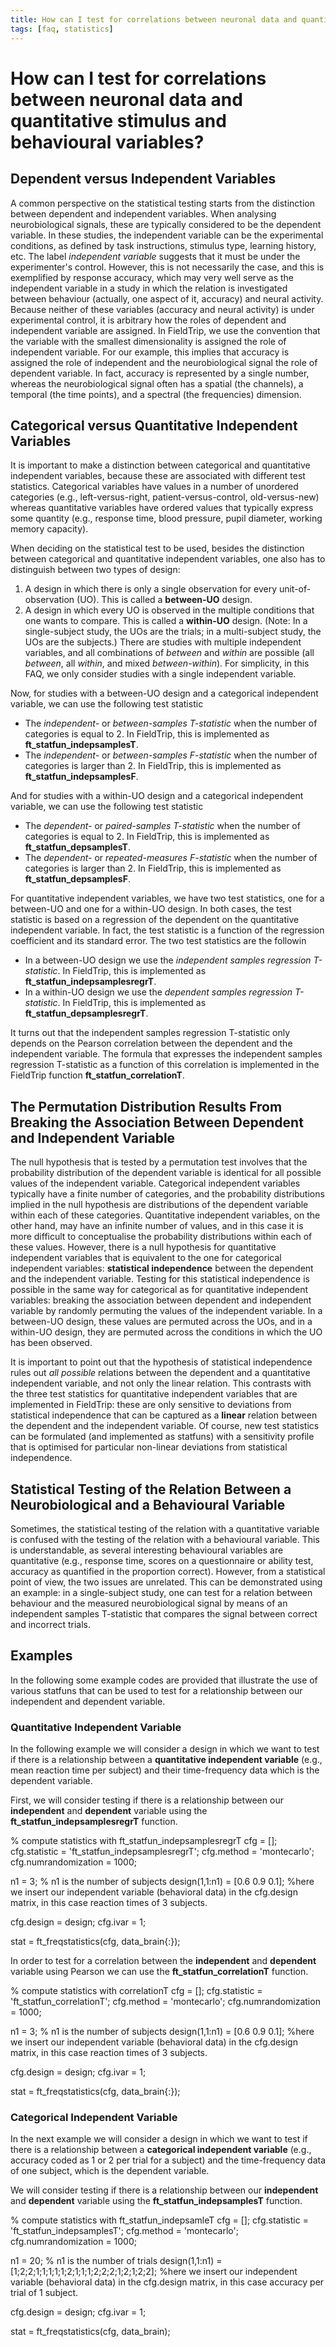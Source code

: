 ```yaml
---
title: How can I test for correlations between neuronal data and quantitative stimulus and behavioural variables?
tags: [faq, statistics]
---
```


# How can I test for correlations between neuronal data and quantitative stimulus and behavioural variables?

## Dependent versus Independent Variables

A common perspective on the statistical testing starts from the distinction between dependent and independent variables. When analysing neurobiological signals, these are typically considered to be the dependent variable. In these studies, the independent variable can be the experimental conditions, as defined by task instructions, stimulus type, learning history, etc. The label *independent variable* suggests that it must be under the experimenter's control. However, this is not necessarily the case, and this is exemplified by response accuracy, which may very well serve as the independent variable in a study in which the relation is investigated between behaviour (actually, one aspect of it, accuracy) and neural activity. Because neither of these variables (accuracy and neural activity) is under experimental control, it is arbitrary how the roles of dependent and independent variable are assigned. In FieldTrip, we use the convention that the variable with the smallest dimensionality is assigned the role of independent variable. For our example, this implies that accuracy is assigned the role of independent and the neurobiological signal the role of dependent variable. In fact, accuracy is represented by a single number, whereas the neurobiological signal often has a spatial (the channels), a temporal (the time points), and a spectral (the frequencies) dimension.    

## Categorical versus Quantitative Independent Variables

It is important to make a distinction between categorical and quantitative independent variables, because these are associated with different test statistics. Categorical variables have values in a number of unordered categories (e.g., left-versus-right, patient-versus-control, old-versus-new) whereas quantitative variables have ordered values that typically express some quantity (e.g., response time, blood pressure, pupil diameter, working memory capacity).

When deciding on the statistical test to be used, besides the distinction between categorical and quantitative independent variables, one also has to distinguish between two types of design:
 1.  A design in which there is only a single observation for every unit-of-observation (UO). This is called a **between-UO** design.
 2.  A design in which every UO is observed in the multiple conditions that one wants to compare. This is called a **within-UO** design.
(Note: In a single-subject study, the UOs are the trials; in a multi-subject study, the UOs are the subjects.) There are studies with multiple independent variables, and all combinations of *between* and *within* are possible (all *between*, all *within*, and mixed *between-within*). For simplicity, in this FAQ, we only consider studies with a single independent variable.

Now, for studies with a between-UO design and a categorical independent variable, we can use the following test statistic

*  The *independent-* or *between-samples T-statistic* when the number of categories is equal to 2. In FieldTrip, this is implemented as **ft_statfun_indepsamplesT**.
*  The *independent-* or *between-samples F-statistic* when the number of categories is larger than 2.  In FieldTrip, this is implemented as **ft_statfun_indepsamplesF**.

And for studies with a within-UO design and a categorical independent variable, we can use the following test statistic

*  The *dependent-* or *paired-samples T-statistic* when the number of categories is equal to 2. In FieldTrip, this is implemented as **ft_statfun_depsamplesT**.
*  The *dependent-* or *repeated-measures F-statistic* when the number of categories is larger than 2. In FieldTrip, this is implemented as **ft_statfun_depsamplesF**.

For quantitative independent variables, we have two test statistics, one for a between-UO and one for a within-UO design. In both cases, the test statistic is based on a regression of the dependent on the quantitative independent variable. In fact, the test statistic is a function of the regression coefficient and its standard error. The two test statistics are the followin

*  In a between-UO design we use the *independent samples regression T-statistic*.  In FieldTrip, this is implemented as **ft_statfun_indepsamplesregrT**.
*  In a within-UO design we use the *dependent samples regression T-statistic*.  In FieldTrip, this is implemented as **ft_statfun_depsamplesregrT**.

It turns out that the independent samples regression T-statistic only depends on the Pearson correlation between the dependent and the independent variable. The formula that expresses the independent samples regression T-statistic as a function of this correlation is implemented in the FieldTrip function **ft_statfun_correlationT**.

## The Permutation Distribution Results From Breaking the Association Between Dependent and Independent Variable

The null hypothesis that is tested by a permutation test involves that the probability distribution of the dependent variable is identical for all possible values of the independent variable. Categorical independent variables typically have a finite number of categories, and the probability distributions implied in the null hypothesis are distributions of the dependent variable within each of these categories. Quantitative independent variables, on the other hand, may have an infinite number of values, and in this case it is more difficult to conceptualise the probability distributions within each of these values. However, there is a null hypothesis for quantitative independent variables that is equivalent to the one for categorical independent variables: **statistical independence** between the dependent and the independent variable. Testing for this statistical independence is possible in the same way for categorical as for quantitative independent variables: breaking the association between dependent and independent variable by randomly permuting the values of the independent variable. In a between-UO design, these values are permuted across the UOs, and in a within-UO design, they are permuted across the conditions in which the UO has been observed.

It is important to point out that the hypothesis of statistical independence rules out *all possible* relations between the dependent and a quantitative independent variable, and not only the linear relation. This contrasts with the three test statistics for quantitative independent variables that are implemented in FieldTrip: these are only sensitive to deviations from statistical independence that can be captured as a **linear** relation between the dependent and the independent variable. Of course, new test statistics can be formulated (and implemented as statfuns) with a sensitivity profile that is optimised for particular non-linear deviations from statistical independence.

## Statistical Testing of the Relation Between a Neurobiological and a Behavioural Variable

Sometimes, the statistical testing of the relation with a quantitative variable is confused with the testing of the relation with a behavioural variable. This is understandable, as several interesting behavioural variables are quantitative (e.g., response time, scores on a questionnaire or ability test, accuracy as quantified in the proportion correct). However, from a statistical point of view, the two issues are unrelated. This can be demonstrated using an example: in a single-subject study, one can test for a relation between behaviour and the measured neurobiological signal by means of an independent samples T-statistic that compares the signal between correct and incorrect trials.

## Examples

In the following some example codes are provided that illustrate the use of various statfuns that can be used to test for a relationship between our independent and dependent variable.

### Quantitative Independent Variable

In the following example we will consider a design in which we want to test if there is a relationship between a **quantitative independent variable** (e.g., mean reaction time per subject) and their time-frequency data which is the dependent variable.

First, we will consider testing if there is a relationship between our **independent** and **dependent** variable using the **ft_statfun_indepsamplesregrT** function.


  % compute statistics with ft_statfun_indepsamplesregrT
  cfg = [];
  cfg.statistic        = 'ft_statfun_indepsamplesregrT';
  cfg.method           = 'montecarlo';
  cfg.numrandomization = 1000;

  n1 = 3;    % n1 is the number of subjects
  design(1,1:n1)       = [0.6 0.9 0.1]; %here we insert our independent variable (behavioral data) in the cfg.design matrix, in this case reaction times of 3 subjects.

  cfg.design           = design;
  cfg.ivar             = 1;

  stat = ft_freqstatistics(cfg, data_brain{:});

In order to test for a correlation between the **independent** and **dependent** variable using Pearson we can use the **ft_statfun_correlationT**  function.

  % compute statistics with correlationT
  cfg = [];
  cfg.statistic        = 'ft_statfun_correlationT';
  cfg.method           = 'montecarlo';
  cfg.numrandomization = 1000;

  n1 = 3;    % n1 is the number of subjects
  design(1,1:n1)       = [0.6 0.9 0.1]; %here we insert our independent variable (behavioral data) in the cfg.design matrix, in this case reaction times of 3 subjects.

  cfg.design           = design;
  cfg.ivar             = 1;

  stat = ft_freqstatistics(cfg, data_brain{:});

### Categorical Independent Variable

In the next example we will consider a design in which we want to test if there is a relationship between a **categorical independent variable** (e.g., accuracy coded as 1 or 2 per trial for a subject) and the time-frequency data of one subject, which is the dependent variable.

We will consider testing if there is a relationship between our **independent** and **dependent** variable using the **ft_statfun_indepsamplesT** function.

  % compute statistics with ft_statfun_indepsamleT
  cfg = [];
  cfg.statistic        = 'ft_statfun_indepsamplesT';
  cfg.method           = 'montecarlo';
  cfg.numrandomization = 1000;

  n1 = 20;    % n1 is the number of trials
  design(1,1:n1)       = [1;2;2;1;1;1;1;1;2;1;1;1;2;2;2;1;2;1;2;2]; %here we insert our independent variable (behavioral data) in the cfg.design matrix, in this case accuracy per trial of 1 subject.

  cfg.design           = design;
  cfg.ivar             = 1;

  stat = ft_freqstatistics(cfg, data_brain);
